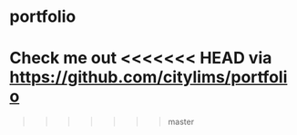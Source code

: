 # portfolio
Check me out
<<<<<<< HEAD
via https://github.com/citylims/portfolio
=======
>>>>>>> master
